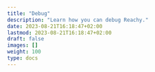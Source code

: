```yaml
---
title: "Debug"
description: "Learn how you can debug Reachy."
date: 2023-08-21T16:18:47+02:00
lastmod: 2023-08-21T16:18:47+02:00
draft: false
images: []
weight: 100
type: docs
---
```

